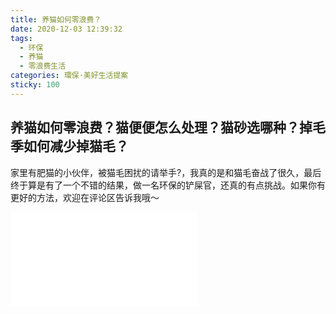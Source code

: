 ```yaml
---
title: 养猫如何零浪费？
date: 2020-12-03 12:39:32
tags:
  - 环保
  - 养猫
  - 零浪费生活
categories: 環保·美好生活提案
sticky: 100
---
```


## 养猫如何零浪费？猫便便怎么处理？猫砂选哪种？掉毛季如何减少掉猫毛？

家里有肥猫的小伙伴，被猫毛困扰的请举手?，我真的是和猫毛奋战了很久，最后终于算是有了一个不错的结果，做一名环保的铲屎官，还真的有点挑战。如果你有更好的方法，欢迎在评论区告诉我哦～

<iframe src="//player.bilibili.com/player.html?aid=670413885&bvid=BV1Ga4y1W7kP&cid=262302328&page=1" scrolling="no" border="0" frameborder="no" framespacing="0" allowfullscreen="true"> </iframe>

